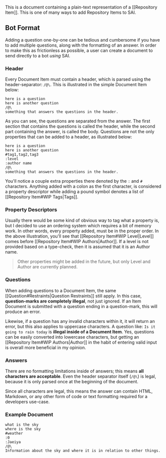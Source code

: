 This is a document containing a plain-text representation of a [[Repository Item]]. This is one of many ways to add Repository Items to SAI.

## Bot Format
Adding a question one-by-one can be tedious and cumbersome if you have to add multiple questions, along with the formatting of an answer. In order to make this as frictionless as possible, a user can create a document to send directly to a bot *using* SAI.

### Header
Every Document Item must contain a header, which is parsed using the header-separator: `/@\`. This is illustrated in the simple Document Item below:

```
here is a question
here is another question
/@\
something that answers the questions in the header.
```

As you can see, the questions are separated from the answer. The first section that contains the questions is called the header, while the second part containing the answer, is called the body. Questions are not the only properties that can be added to a header, as illustrated below:

```
here is a question
here is another question
#tag1,tag2,tag3
:level
:author name
/@\
something that answers the questions in the header.
```

You'll notice a couple extra properties there denoted by the `:` and `#` characters. Anything added with a colon as the first character, is considered a property descriptor while adding a pound symbol denotes a list of [[Repository Item#WIP Tags|Tags]].

### Property Descriptors
Usually there would be some kind of obvious way to tag what a property is, but I decided to use an ordering system which requires a bit of memory work. In other words, every property added, must be in the proper order. In the above illustration, you'll see that [[Repository Item#WIP Level|Level]] comes before [[Repository Item#WIP Authors|Author]]. If a level is not provided based on a type-check, then it is assumed that it is an Author name.

> Other properties might be added in the future, but only Level and Author are currently planned.

### Questions
When adding questions to a Document Item, the same [[Question#Restraints|Question Restraints]] still apply. In this case, **question-marks are completely illegal**, not just ignored. If an Item Document is submitted with a question ending in a question-mark, this will produce an error.

Likewise, if a question has any invalid characters within it, it will return an error, but this also applies to uppercase characters. A question like: `Is it going to rain today` is **illegal inside of a Document Item**. Yes, questions can be easily converted into lowercase characters, but getting an [[Repository Item#WIP Authors|Author]] in the habit of entering valid input is overall more beneficial in my opinion.

### Answers
There are no formatting limitations inside of answers; this means **all characters are acceptable**. Even the header separator itself (`/@\`) is legal, because it is only parsed once at the beginning of the document.

Since all characters are legal, this means the answer can contain HTML, Markdown, or any other form of code or text formatting required for a developers use-case.

### Example Document
```
what is the sky
where is the sky
#weather
:0
:Jaeiya
/@\
Information about the sky and where it is in relation to other things.
```

